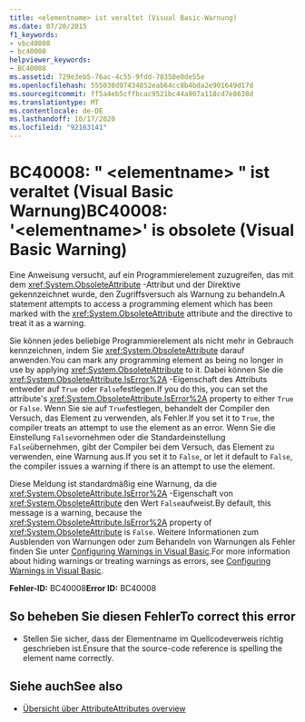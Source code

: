 ```yaml
---
title: <elementname> ist veraltet (Visual Basic-Warnung)
ms.date: 07/20/2015
f1_keywords:
- vbc40008
- bc40008
helpviewer_keywords:
- BC40008
ms.assetid: 729e3eb5-76ac-4c55-9fdd-78350e0de55e
ms.openlocfilehash: 555030d97434852eab64cc8b4bda2e901649d17d
ms.sourcegitcommit: ff5a4eb5cffbcac9521bc44a907a118cd7e8638d
ms.translationtype: MT
ms.contentlocale: de-DE
ms.lasthandoff: 10/17/2020
ms.locfileid: "92163141"
---
```

# <a name="bc40008-elementname-is-obsolete-visual-basic-warning"></a><span data-ttu-id="db3e8-102">BC40008: " \<elementname> " ist veraltet (Visual Basic Warnung)</span><span class="sxs-lookup"><span data-stu-id="db3e8-102">BC40008: '\<elementname>' is obsolete (Visual Basic Warning)</span></span>

<span data-ttu-id="db3e8-103">Eine Anweisung versucht, auf ein Programmierelement zuzugreifen, das mit dem <xref:System.ObsoleteAttribute> -Attribut und der Direktive gekennzeichnet wurde, den Zugriffsversuch als Warnung zu behandeln.</span><span class="sxs-lookup"><span data-stu-id="db3e8-103">A statement attempts to access a programming element which has been marked with the <xref:System.ObsoleteAttribute> attribute and the directive to treat it as a warning.</span></span>

 <span data-ttu-id="db3e8-104">Sie können jedes beliebige Programmierelement als nicht mehr in Gebrauch kennzeichnen, indem Sie <xref:System.ObsoleteAttribute> darauf anwenden.</span><span class="sxs-lookup"><span data-stu-id="db3e8-104">You can mark any programming element as being no longer in use by applying <xref:System.ObsoleteAttribute> to it.</span></span> <span data-ttu-id="db3e8-105">Dabei können Sie die <xref:System.ObsoleteAttribute.IsError%2A> -Eigenschaft des Attributs entweder auf `True` oder `False`festlegen.</span><span class="sxs-lookup"><span data-stu-id="db3e8-105">If you do this, you can set the attribute's <xref:System.ObsoleteAttribute.IsError%2A> property to either `True` or `False`.</span></span> <span data-ttu-id="db3e8-106">Wenn Sie sie auf `True`festlegen, behandelt der Compiler den Versuch, das Element zu verwenden, als Fehler.</span><span class="sxs-lookup"><span data-stu-id="db3e8-106">If you set it to `True`, the compiler treats an attempt to use the element as an error.</span></span> <span data-ttu-id="db3e8-107">Wenn Sie die Einstellung `False`vornehmen oder die Standardeinstellung `False`übernehmen, gibt der Compiler bei dem Versuch, das Element zu verwenden, eine Warnung aus.</span><span class="sxs-lookup"><span data-stu-id="db3e8-107">If you set it to `False`, or let it default to `False`, the compiler issues a warning if there is an attempt to use the element.</span></span>

 <span data-ttu-id="db3e8-108">Diese Meldung ist standardmäßig eine Warnung, da die <xref:System.ObsoleteAttribute.IsError%2A> -Eigenschaft von <xref:System.ObsoleteAttribute> den Wert `False`aufweist.</span><span class="sxs-lookup"><span data-stu-id="db3e8-108">By default, this message is a warning, because the <xref:System.ObsoleteAttribute.IsError%2A> property of <xref:System.ObsoleteAttribute> is `False`.</span></span> <span data-ttu-id="db3e8-109">Weitere Informationen zum Ausblenden von Warnungen oder zum Behandeln von Warnungen als Fehler finden Sie unter [Configuring Warnings in Visual Basic](/visualstudio/ide/configuring-warnings-in-visual-basic).</span><span class="sxs-lookup"><span data-stu-id="db3e8-109">For more information about hiding warnings or treating warnings as errors, see [Configuring Warnings in Visual Basic](/visualstudio/ide/configuring-warnings-in-visual-basic).</span></span>

 <span data-ttu-id="db3e8-110">**Fehler-ID:** BC40008</span><span class="sxs-lookup"><span data-stu-id="db3e8-110">**Error ID:** BC40008</span></span>

## <a name="to-correct-this-error"></a><span data-ttu-id="db3e8-111">So beheben Sie diesen Fehler</span><span class="sxs-lookup"><span data-stu-id="db3e8-111">To correct this error</span></span>

- <span data-ttu-id="db3e8-112">Stellen Sie sicher, dass der Elementname im Quellcodeverweis richtig geschrieben ist.</span><span class="sxs-lookup"><span data-stu-id="db3e8-112">Ensure that the source-code reference is spelling the element name correctly.</span></span>

## <a name="see-also"></a><span data-ttu-id="db3e8-113">Siehe auch</span><span class="sxs-lookup"><span data-stu-id="db3e8-113">See also</span></span>

- [<span data-ttu-id="db3e8-114">Übersicht über Attribute</span><span class="sxs-lookup"><span data-stu-id="db3e8-114">Attributes overview</span></span>](../../programming-guide/concepts/attributes/index.md)
